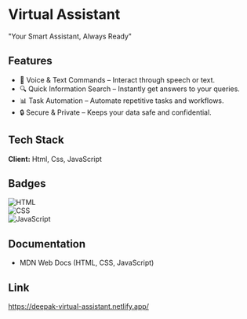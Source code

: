 
# Virtual Assistant

"Your Smart Assistant, Always Ready"


## Features

- 💬 Voice & Text Commands – Interact through speech or text.
- 🔍 Quick Information Search – Instantly get answers to your queries.
- 📊 Task Automation – Automate repetitive tasks and workflows.
- 🔒 Secure & Private – Keeps your data safe and confidential.




## Tech Stack

**Client:**  Html, Css, JavaScript



## Badges

![HTML](https://img.shields.io/badge/HTML-5-orange)  
![CSS](https://img.shields.io/badge/CSS-3-blue)  
![JavaScript](https://img.shields.io/badge/JavaScript-ES6-yellow)  




## Documentation

- MDN Web Docs (HTML, CSS, JavaScript)



## Link 

https://deepak-virtual-assistant.netlify.app/


